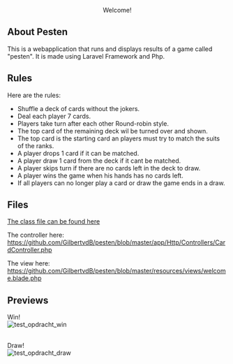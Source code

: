 <p align="center">Welcome!</p>

## About Pesten

This is a webapplication that runs and displays results of a game called "pesten".
It is made using Laravel Framework and Php.

## Rules

Here are the rules:

- Shuffle a deck of cards without the jokers.
- Deal each player 7 cards.
- Players take turn after each other Round-robin style.
- The top card of the remaining deck wil be turned over and shown.
- The top card is the starting card an players must try to match the suits of the ranks.
- A player drops 1 card if it can be matched.
- A player draw 1 card from the deck if it cant be matched.
- A player skips turn if there are no cards left in the deck to draw.
- A player wins the game when his hands has no cards left.
- If all players can no longer play a card or draw the game ends in a draw.

## Files
<a href="https://github.com/GilbertvdB/pesten/blob/master/app/Deck.php">The class file can be found here</a>


The controller here:
<br>
https://github.com/GilbertvdB/pesten/blob/master/app/Http/Controllers/CardController.php

The view here:
<br>
https://github.com/GilbertvdB/pesten/blob/master/resources/views/welcome.blade.php

## Previews

Win!
<br>
![test_opdracht_win](https://github.com/GilbertvdB/pesten/assets/101508384/40b10d61-c78c-4342-b554-0945b824688c)
<br>
<br>

Draw!
<br>
![test_opdracht_draw](https://github.com/GilbertvdB/pesten/assets/101508384/da55dd83-cf5b-4b86-93aa-48562ff4c6e6)
